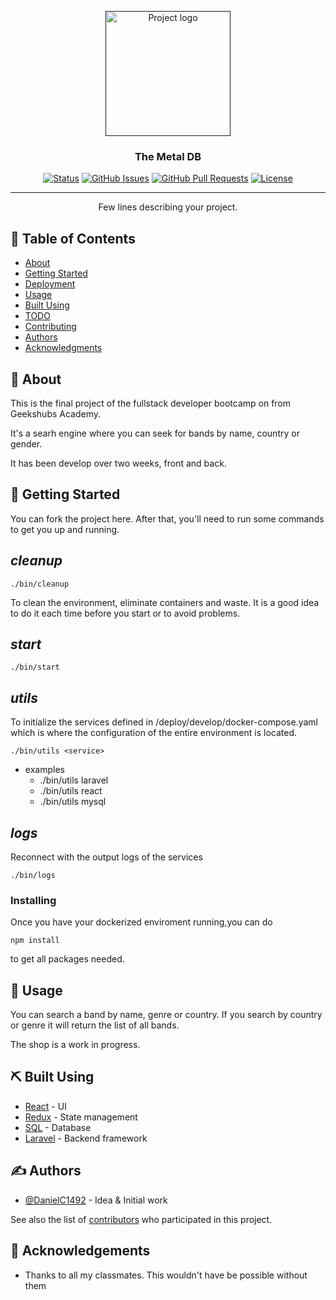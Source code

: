 <p align="center">
  <a href="" rel="noopener">
 <img width=200px height=200px src="https://i.imgur.com/6wj0hh6.jpg" alt="Project logo"></a>
</p>

<h3 align="center">The Metal DB</h3>

<div align="center">

[![Status](https://img.shields.io/badge/status-active-success.svg)]()
[![GitHub Issues](https://img.shields.io/github/issues/kylelobo/The-Documentation-Compendium.svg)](https://github.com/kylelobo/The-Documentation-Compendium/issues)
[![GitHub Pull Requests](https://img.shields.io/github/issues-pr/kylelobo/The-Documentation-Compendium.svg)](https://github.com/kylelobo/The-Documentation-Compendium/pulls)
[![License](https://img.shields.io/badge/license-MIT-blue.svg)](/LICENSE)

</div>

---

<p align="center"> Few lines describing your project.
    <br> 
</p>

## 📝 Table of Contents

- [About](#about)
- [Getting Started](#getting_started)
- [Deployment](#deployment)
- [Usage](#usage)
- [Built Using](#built_using)
- [TODO](../TODO.md)
- [Contributing](../CONTRIBUTING.md)
- [Authors](#authors)
- [Acknowledgments](#acknowledgement)

## 🧐 About <a name = "about"></a>

This is the final project of the fullstack developer bootcamp on from Geekshubs Academy.

It's a searh engine where you can seek for bands by name, country or gender.

It has been develop over two weeks, front and back.

## 🏁 Getting Started <a name = "getting_started"></a>

You can fork the project here. After that, you'll need to run some commands to get you up and running.


## *cleanup* 
```
./bin/cleanup
```
To clean the environment, eliminate containers and waste. It is a good idea to do it each time before you start or to avoid problems.

## *start*

```
./bin/start
```
## *utils*

To initialize the services defined in /deploy/develop/docker-compose.yaml which is where the configuration of the entire environment is located.

```
./bin/utils <service>
```

* examples
    * ./bin/utils laravel
    * ./bin/utils react
    * ./bin/utils mysql


## *logs*

Reconnect with the output logs of the services

```
./bin/logs
```
### Installing

Once you have your dockerized enviroment running,you can do

```
npm install
```
to get all packages needed.


## 🎈 Usage <a name="usage"></a>

You can search a band by name, genre or country. If you search by country or genre it will return the list of all bands.

The shop is a work in progress.


## ⛏️ Built Using <a name = "built_using"></a>

- [React](https://www.mongodb.com/) - UI
- [Redux](https://nodejs.org/en/) - State management
- [SQL](https://expressjs.com/) - Database
- [Laravel](https://vuejs.org/) - Backend framework


## ✍️ Authors <a name = "authors"></a>

- [@DanielC1492](https://github.com/DanielC1492) - Idea & Initial work

See also the list of [contributors](https://github.com/kylelobo/The-Documentation-Compendium/contributors) who participated in this project.

## 🎉 Acknowledgements <a name = "acknowledgement"></a>

- Thanks to all my classmates. This wouldn't have be possible without them